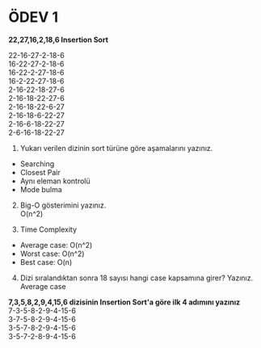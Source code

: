 # ÖDEV 1

**22,27,16,2,18,6 Insertion Sort**

22-16-27-2-18-6 <br>
16-22-27-2-18-6 <br>
16-22-2-27-18-6 <br>
16-2-22-27-18-6 <br>
2-16-22-18-27-6 <br>
2-16-18-22-27-6 <br>
2-16-18-22-6-27 <br>
2-16-18-6-22-27 <br>
2-16-6-18-22-27 <br>
2-6-16-18-22-27 <br>

1. Yukarı verilen dizinin sort türüne göre aşamalarını yazınız.
+ Searching
+ Closest Pair
+ Aynı eleman kontrolü
+ Mode bulma

2. Big-O gösterimini yazınız. <br>
O(n^2)

3. Time Complexity  <br>
+ Average case: O(n^2)
+ Worst case: O(n^2)
+ Best case: O(n)

4. Dizi sıralandıktan sonra 18 sayısı hangi case kapsamına girer? Yazınız.  <br>
Average case


**7,3,5,8,2,9,4,15,6 dizisinin Insertion Sort'a göre ilk 4 adımını yazınız**  <br>
7-3-5-8-2-9-4-15-6  <br>
3-7-5-8-2-9-4-15-6  <br>
3-5-7-8-2-9-4-15-6  <br>
3-5-7-2-8-9-4-15-6  <br>
